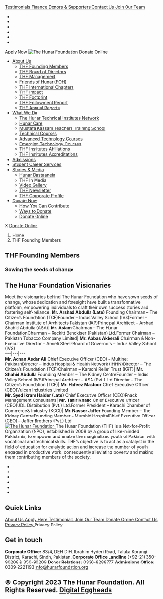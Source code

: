 [ Testimonials ](https://hunarfoundation.org/thf-founding-members/</testimonials/>)
[ Finance ](https://hunarfoundation.org/thf-founding-members/</finance/>)
[ Donors & Supporters ](https://hunarfoundation.org/thf-founding-members/</donors-and-supporters/>)
[ Contact Us ](https://hunarfoundation.org/thf-founding-members/</contact-us/>)
[ Join Our Team ](https://hunarfoundation.org/thf-founding-members/</join-our-team/>)
  * [ ](https://hunarfoundation.org/thf-founding-members/<https:/www.facebook.com/THFPakistan/>)
  * [ ](https://hunarfoundation.org/thf-founding-members/<https:/www.instagram.com/thehunarfoundation/>)
  * [ ](https://hunarfoundation.org/thf-founding-members/<https:/www.linkedin.com/company/the-hunar-foundation-thf-/>)
  * [ ](https://hunarfoundation.org/thf-founding-members/<https:/twitter.com/THFHunar>)
  * [ ](https://hunarfoundation.org/thf-founding-members/<https:/www.tiktok.com/@thehunarfoundation?_t=8edbSHDc97y&_r=1>)
  * [ ](https://hunarfoundation.org/thf-founding-members/<https:/www.youtube.com/c/TheHunarFoundationTHF>)


[ Apply Now ](https://hunarfoundation.org/thf-founding-members/<https:/docs.google.com/forms/d/e/1FAIpQLScI-WyhUZ2lZaoOHCtRIcRShkeC1ulelv_o0Ds8FmYqorPa7w/viewform?vc=0&c=0&w=1&flr=0>)
[ ![The Hunar Foundation](https://hunarfoundation.org/wp-content/uploads/2021/02/THF-Logo.png) ](https://hunarfoundation.org/thf-founding-members/<https:/hunarfoundation.org/>)
[ Donate Online ](https://hunarfoundation.org/thf-founding-members/<https:/billing.paypro.com.pk/donation/hunar-foundation/>)
  * [About Us](https://hunarfoundation.org/thf-founding-members/<https:/hunarfoundation.org/about-us/>)
    * [THF Founding Members](https://hunarfoundation.org/thf-founding-members/<https:/hunarfoundation.org/thf-founding-members/>)
    * [THF Board of Directors](https://hunarfoundation.org/thf-founding-members/<https:/hunarfoundation.org/thf-board-of-directors/>)
    * [THF Management](https://hunarfoundation.org/thf-founding-members/<https:/hunarfoundation.org/thf-management/>)
    * [Friends of Hunar (FOH)](https://hunarfoundation.org/thf-founding-members/<https:/hunarfoundation.org/friends-of-hunar-foh/>)
    * [THF International Chapters](https://hunarfoundation.org/thf-founding-members/<https:/hunarfoundation.org/thf-international-chapters/>)
    * [THF Impact](https://hunarfoundation.org/thf-founding-members/<https:/hunarfoundation.org/thf-impact/>)
    * [THF Footprint](https://hunarfoundation.org/thf-founding-members/<https:/hunarfoundation.org/thf-footprint/>)
    * [THF Endowment Report](https://hunarfoundation.org/thf-founding-members/<https:/hunarfoundation.org/thf-endowment-report/>)
    * [THF Annual Reports](https://hunarfoundation.org/thf-founding-members/<https:/hunarfoundation.org/thf-annual-reports/>)
  * [What We Do](https://hunarfoundation.org/thf-founding-members/<#>)
    * [The Hunar Technical Institutes Network](https://hunarfoundation.org/thf-founding-members/<https:/hunarfoundation.org/the-hunar-technical-institutes-network/>)
    * [Hunar Care](https://hunarfoundation.org/thf-founding-members/<https:/hunarfoundation.org/hunar-care/>)
    * [Mustafa Kassam Teachers Training School](https://hunarfoundation.org/thf-founding-members/<https:/hunarfoundation.org/mustafa-kassam-teachers-training-school/>)
    * [Technical Courses](https://hunarfoundation.org/thf-founding-members/<https:/hunarfoundation.org/technical-courses/>)
    * [Advanced Technology Courses](https://hunarfoundation.org/thf-founding-members/<https:/hunarfoundation.org/advanced-technology-courses/>)
    * [Emerging Technology Courses](https://hunarfoundation.org/thf-founding-members/<https:/hunarfoundation.org/emerging-technology-courses/>)
    * [THF Institutes Affiliations](https://hunarfoundation.org/thf-founding-members/<https:/hunarfoundation.org/thf-institutes-affiliations/>)
    * [THF Institutes Accreditations](https://hunarfoundation.org/thf-founding-members/<https:/hunarfoundation.org/thf-institutes-accreditations/>)
  * [Admissions](https://hunarfoundation.org/thf-founding-members/<https:/hunarfoundation.org/admissions/>)
  * [Student Career Services](https://hunarfoundation.org/thf-founding-members/<https:/hunarfoundation.org/student-career-services/>)
  * [Stories & Media](https://hunarfoundation.org/thf-founding-members/<#>)
    * [Hunar Dastaanein](https://hunarfoundation.org/thf-founding-members/<https:/hunarfoundation.org/hunar-dastaanein/>)
    * [THF In Media](https://hunarfoundation.org/thf-founding-members/<https:/hunarfoundation.org/thf-in-media/>)
    * [Video Gallery](https://hunarfoundation.org/thf-founding-members/<https:/hunarfoundation.org/video-gallery/>)
    * [THF Newsletter](https://hunarfoundation.org/thf-founding-members/<https:/hunarfoundation.org/wp-content/uploads/2024/01/THF-Newsletter.pdf>)
    * [THF Corporate Profile](https://hunarfoundation.org/thf-founding-members/<https:/hunarfoundation.org/wp-content/uploads/2024/01/THF-Corporate-Profile.pdf>)
  * [Donate Now](https://hunarfoundation.org/thf-founding-members/<#>)
    * [How You Can Contribute](https://hunarfoundation.org/thf-founding-members/<https:/hunarfoundation.org/how-you-can-contribute/>)
    * [Ways to Donate](https://hunarfoundation.org/thf-founding-members/<https:/hunarfoundation.org/ways-to-donate/>)
    * [Donate Online](https://hunarfoundation.org/thf-founding-members/<https:/billing.paypro.com.pk/donation/hunar-foundation/>)


X
[ Donate Online ](https://hunarfoundation.org/thf-founding-members/<https:/billing.paypro.com.pk/donation/hunar-foundation/>)
  1. [Home](https://hunarfoundation.org/thf-founding-members/<https:/hunarfoundation.org>)
  2. THF Founding Members


##  THF Founding Members 
###  Sowing the seeds of change 
## The Hunar Foundation Visionaries
Meet the visionaries behind The Hunar Foundation who have sown seeds of change, whose dedication and foresight have built a transformative platform, empowering individuals to craft their own success stories and fostering self-reliance.
**Mr. Arshad Abdulla (Late)** Founding Chairman – The Citizen’s Foundation (TCF)Founder – Indus Valley School (IVS)Former – Chairman Institute of Architects Pakistan (IAP)Principal Architect – Arshad Shahid Abdulla (ASA)| **Mr. Aslam** Chairman – The Hunar FoundationChairman – Reckitt Benckiser (Pakistan) Ltd.Former Chairman – Pakistan Tobacco Company Limited| **Mr. Abbas Akberali** Chairman & Non-Executive Director – Amreli SteelsBoard of Governors – Indus Valley School (IVS)  
---|---|---  
**Mr. Adnan Asdar Ali** Chief Executive Officer (CEO) – Multinet PakistanDirector – Indus Hospital & Health Network (IHHN)Director – The Citizen’s Foundation (TCF)Chairman – Karachi Relief Trust (KRT)| **Mr. Shahid Abdulla** Founding Member – The Kidney CentreFounder – Indus Valley School (IVS)Principal Architect – ASA (Pvt.) Ltd.Director – The Citizen’s Foundation (TCF)| **Mr. Hafeez Mastoor** Chief Executive Officer (CEO)Vulcan Industries Limited  
**Mr. Syed Ikram Haider (Late)** Chief Executive Officer (CEO)Rnack Management Consultants| **Mr. Tahir Khaliq** Chief Executive Officer (CEO)UDL Distribution (Pvt.) Ltd.Former President – Karachi Chamber of Commerce& Industry (KCCI)| **Mr. Nasser Jaffer** Founding Member – The Kidney CentreFounding Member – Murshid HospitalChief Executive Officer (CEO) – Jaffer Brothers (Pvt.) Ltd.  
[ ![The Hunar Foundation](https://hunarfoundation.org/wp-content/uploads/2021/02/Honar-Foundation-Linear-Footer-Logo.png) ](https://hunarfoundation.org/thf-founding-members/<https:/hunarfoundation.org/>)
The Hunar Foundation (THF) is a Not-for-Profit Organization (NPO), established in 2008 by a group of like-minded Pakistanis, to empower and enable the marginalized youth of Pakistan with vocational and technical skills. THF’s objective is to act as a catalyst in the field of education for catalytic action and increase the number of youth engaged in productive work, consequently alleviating poverty and making them contributing members of the society.
  * [ ](https://hunarfoundation.org/thf-founding-members/<https:/www.facebook.com/THFPakistan/>)
  * [ ](https://hunarfoundation.org/thf-founding-members/<https:/www.instagram.com/thehunarfoundation/>)
  * [ ](https://hunarfoundation.org/thf-founding-members/<https:/www.linkedin.com/company/the-hunar-foundation-thf-/>)
  * [ ](https://hunarfoundation.org/thf-founding-members/<https:/twitter.com/THFHunar>)
  * [ ](https://hunarfoundation.org/thf-founding-members/<https:/www.tiktok.com/@thehunarfoundation?_t=8edbSHDc97y&_r=1>)
  * [ ](https://hunarfoundation.org/thf-founding-members/<https:/www.youtube.com/c/TheHunarFoundationTHF>)


## Quick Links
[ About Us ](https://hunarfoundation.org/thf-founding-members/<https:/hunarfoundation.org/about-us/>)
[ Apply Here ](https://hunarfoundation.org/thf-founding-members/<>)
[ Testimonials ](https://hunarfoundation.org/thf-founding-members/</testimonials/>)
[ Join Our Team ](https://hunarfoundation.org/thf-founding-members/</join-our-team/>)
[ Donate Online ](https://hunarfoundation.org/thf-founding-members/<https:/billing.paypro.com.pk/donation/hunar-foundation/>)
[ Contact Us ](https://hunarfoundation.org/thf-founding-members/</contact-us/>)
[ Privacy Policy ](https://hunarfoundation.org/thf-founding-members/<https:/hunarfoundation.org/privacy-policy/>)
Privacy Policy 
## Get in touch
**Corporate Office:** 83/4, DEH DIH, Ibrahim Hyderi Road, Taluka Korangi District, Karachi, Sindh, Pakistan.
**Corporate Office Landline:**(+92-21) 350-90208 & 350-90209 **Donor Relations:** 0336-8288777 **Admissions Office:** 0309-2221193 
info@hunarfoundation.org
[ ](https://hunarfoundation.org/thf-founding-members/<#>)
## © Copyright 2023 The Hunar Foundation. All Rights Reserved. [Digital Eggheads](https://hunarfoundation.org/thf-founding-members/<http:/digitaleggheads.com>)
